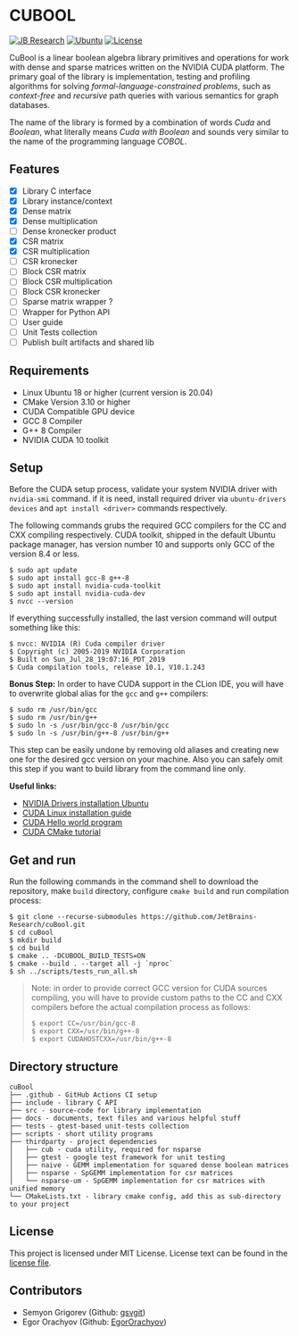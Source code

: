 # CUBOOL

[![JB Research](https://jb.gg/badges/research-flat-square.svg)](https://research.jetbrains.org/)
[![Ubuntu](https://github.com/JetBrains-Research/cuBool/workflows/Ubuntu/badge.svg?branch=master)](https://github.com/JetBrains-Research/cuBool/actions)
[![License](https://img.shields.io/badge/license-MIT-orange)](https://github.com/JetBrains-Research/cuBool/blob/master/LICENSE)

CuBool is a linear boolean algebra library primitives and operations for 
work with dense and sparse matrices written on the NVIDIA CUDA platform. The primary 
goal of the library is implementation, testing and profiling algorithms for
solving *formal-language-constrained problems*, such as *context-free* 
and *recursive* path queries with various semantics for graph databases.

The name of the library is formed by a combination of words *Cuda* and *Boolean*,
what literally means *Cuda with Boolean* and sounds very similar to the name of 
the programming language *COBOL*.

## Features

- [X] Library C interface
- [X] Library instance/context
- [X] Dense matrix
- [X] Dense multiplication 
- [ ] Dense kronecker product 
- [X] CSR matrix
- [X] CSR multiplication
- [ ] CSR kronecker
- [ ] Block СSR matrix
- [ ] Block CSR multiplication
- [ ] Block CSR kronecker
- [ ] Sparse matrix wrapper ?
- [ ] Wrapper for Python API 
- [ ] User guide
- [ ] Unit Tests collection
- [ ] Publish built artifacts and shared lib

## Requirements

- Linux Ubuntu 18 or higher (current version is 20.04)
- CMake Version 3.10 or higher
- CUDA Compatible GPU device
- GCC 8 Compiler 
- G++ 8 Compiler
- NVIDIA CUDA 10 toolkit

## Setup

Before the CUDA setup process, validate your system NVIDIA driver with `nvidia-smi`
command. if it is need, install required driver via `ubuntu-drivers devices` and 
`apt install <driver>` commands respectively.

The following commands grubs the required GCC compilers for the CC and CXX compiling 
respectively. CUDA toolkit, shipped in the default Ubuntu package manager, has version 
number 10 and supports only GCC of the version 8.4 or less.  

```shell script
$ sudo apt update
$ sudo apt install gcc-8 g++-8
$ sudo apt install nvidia-cuda-toolkit
$ sudo apt install nvidia-cuda-dev 
$ nvcc --version
```

If everything successfully installed, the last version command will output 
something like this:

```shell script
$ nvcc: NVIDIA (R) Cuda compiler driver
$ Copyright (c) 2005-2019 NVIDIA Corporation
$ Built on Sun_Jul_28_19:07:16_PDT_2019
$ Cuda compilation tools, release 10.1, V10.1.243
```

**Bonus Step:** In order to have CUDA support in the CLion IDE, you will have to
overwrite global alias for the `gcc` and `g++` compilers:

```shell script
$ sudo rm /usr/bin/gcc
$ sudo rm /usr/bin/g++
$ sudo ln -s /usr/bin/gcc-8 /usr/bin/gcc
$ sudo ln -s /usr/bin/g++-8 /usr/bin/g++
```

This step can be easily undone by removing old aliases and creating new one 
for the desired gcc version on your machine. Also you can safely omit this step
if you want to build library from the command line only. 

**Useful links:**
- [NVIDIA Drivers installation Ubuntu](https://linuxconfig.org/how-to-install-the-nvidia-drivers-on-ubuntu-20-04-focal-fossa-linux)
- [CUDA Linux installation guide](https://docs.nvidia.com/cuda/cuda-installation-guide-linux/index.html)
- [CUDA Hello world program](https://developer.nvidia.com/blog/easy-introduction-cuda-c-and-c/)
- [CUDA CMake tutorial](https://developer.nvidia.com/blog/building-cuda-applications-cmake/)

## Get and run

Run the following commands in the command shell to download the repository,
make `build` directory, configure `cmake build` and run compilation process:

```shell script
$ git clone --recurse-submodules https://github.com/JetBrains-Research/cuBool.git
$ cd cuBool
$ mkdir build
$ cd build
$ cmake .. -DCUBOOL_BUILD_TESTS=ON
$ cmake --build . --target all -j `nproc`
$ sh ../scripts/tests_run_all.sh
```

> Note: in order to provide correct GCC version for CUDA sources compiling,
> you will have to provide custom paths to the CC and CXX compilers before 
> the actual compilation process as follows:
>
> ```shell script
> $ export CC=/usr/bin/gcc-8
> $ export CXX=/usr/bin/g++-8
> $ export CUDAHOSTCXX=/usr/bin/g++-8
> ```

## Directory structure

```
cuBool
├── .github - GitHub Actions CI setup 
├── include - library C API 
├── src - source-code for library implementation
├── docs - documents, text files and various helpful stuff
├── tests - gtest-based unit-tests collection
├── scripts - short utility programs 
├── thirdparty - project dependencies
│   ├── cub - cuda utility, required for nsparse
│   ├── gtest - google test framework for unit testing
│   ├── naive - GEMM implementation for squared dense boolean matrices
│   ├── nsparse - SpGEMM implementation for csr matrices
│   └── nsparse-um - SpGEMM implementation for csr matrices with unified memory 
└── CMakeLists.txt - library cmake config, add this as sub-directory to your project
```

## License

This project is licensed under MIT License. License text can be found in the 
[license file](https://github.com/JetBrains-Research/cuBool/blob/master/LICENSE).

## Contributors

- Semyon Grigorev (Github: [gsvgit](https://github.com/gsvgit))
- Egor Orachyov (Github: [EgorOrachyov](https://github.com/EgorOrachyov))
